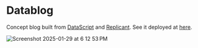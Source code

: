 # Datablog

Concept blog built from [DataScript](https://github.com/tonsky/datascript) and [Replicant](https://github.com/cjohansen/replicant). See it deployed at [here](https://www.harism.dev/datablog/index.html).

![Screenshot 2025-01-29 at 6 12 53 PM](https://github.com/user-attachments/assets/289193db-2e8d-40ff-8877-c569abc48b65)
